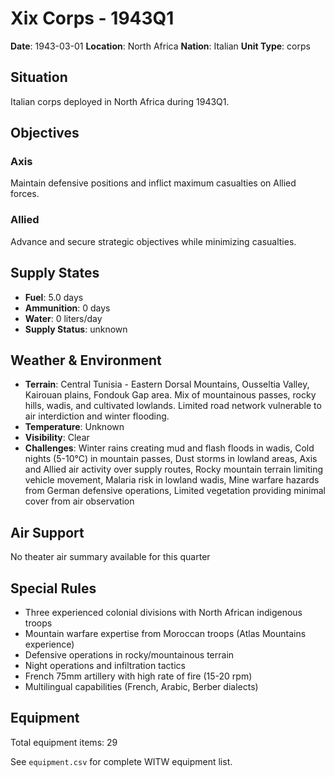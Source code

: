 # Xix Corps - 1943Q1

**Date**: 1943-03-01
**Location**: North Africa
**Nation**: Italian
**Unit Type**: corps

## Situation

Italian corps deployed in North Africa during 1943Q1.

## Objectives

### Axis
Maintain defensive positions and inflict maximum casualties on Allied forces.

### Allied
Advance and secure strategic objectives while minimizing casualties.

## Supply States

- **Fuel**: 5.0 days
- **Ammunition**: 0 days
- **Water**: 0 liters/day
- **Supply Status**: unknown

## Weather & Environment

- **Terrain**: Central Tunisia - Eastern Dorsal Mountains, Ousseltia Valley, Kairouan plains, Fondouk Gap area. Mix of mountainous passes, rocky hills, wadis, and cultivated lowlands. Limited road network vulnerable to air interdiction and winter flooding.
- **Temperature**: Unknown
- **Visibility**: Clear
- **Challenges**: Winter rains creating mud and flash floods in wadis, Cold nights (5-10°C) in mountain passes, Dust storms in lowland areas, Axis and Allied air activity over supply routes, Rocky mountain terrain limiting vehicle movement, Malaria risk in lowland wadis, Mine warfare hazards from German defensive operations, Limited vegetation providing minimal cover from air observation

## Air Support

No theater air summary available for this quarter

## Special Rules

- Three experienced colonial divisions with North African indigenous troops
- Mountain warfare expertise from Moroccan troops (Atlas Mountains experience)
- Defensive operations in rocky/mountainous terrain
- Night operations and infiltration tactics
- French 75mm artillery with high rate of fire (15-20 rpm)
- Multilingual capabilities (French, Arabic, Berber dialects)

## Equipment

Total equipment items: 29

See `equipment.csv` for complete WITW equipment list.
